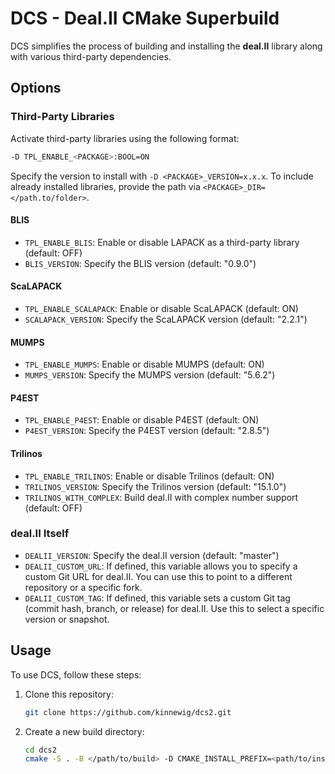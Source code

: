 # DCS - Deal.II CMake Superbuild

DCS simplifies the process of building and installing the **deal.II** library along with various third-party dependencies.

## Options

### Third-Party Libraries

Activate third-party libraries using the following format:
```bash
-D TPL_ENABLE_<PACKAGE>:BOOL=ON
```

Specify the version to install with `-D <PACKAGE>_VERSION=x.x.x`.
To include already installed libraries, provide the path via `<PACKAGE>_DIR=</path.to/folder>`.

#### BLIS
- `TPL_ENABLE_BLIS`: Enable or disable LAPACK as a third-party library (default: OFF)
- `BLIS_VERSION`: Specify the BLIS version (default: "0.9.0")

#### ScaLAPACK
- `TPL_ENABLE_SCALAPACK`: Enable or disable ScaLAPACK (default: ON)
- `SCALAPACK_VERSION`: Specify the ScaLAPACK version (default: "2.2.1")

#### MUMPS
- `TPL_ENABLE_MUMPS`: Enable or disable MUMPS (default: ON)
- `MUMPS_VERSION`: Specify the MUMPS version (default: "5.6.2")

#### P4EST
- `TPL_ENABLE_P4EST`: Enable or disable P4EST (default: ON)
- `P4EST_VERSION`: Specify the P4EST version (default: "2.8.5")

#### Trilinos
- `TPL_ENABLE_TRILINOS`: Enable or disable Trilinos (default: ON)
- `TRILINOS_VERSION`: Specify the Trilinos version (default: "15.1.0")
- `TRILINOS_WITH_COMPLEX`: Build deal.II with complex number support (default: OFF)

### deal.II Itself
- `DEALII_VERSION`: Specify the deal.II version (default: "master")
- `DEALII_CUSTOM_URL`: If defined, this variable allows you to specify a custom Git URL for deal.II. You can use this to point to a different repository or a specific fork.
- `DEALII_CUSTOM_TAG`: If defined, this variable sets a custom Git tag (commit hash, branch, or release) for deal.II. Use this to select a specific version or snapshot.

## Usage

To use DCS, follow these steps:

1. Clone this repository:
   ```bash
   git clone https://github.com/kinnewig/dcs2.git
   ```

2. Create a new build directory:
   ```bash
   cd dcs2
   cmake -S . -B </path/to/build> -D CMAKE_INSTALL_PREFIX=<path/to/install>
   ```
